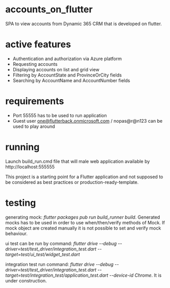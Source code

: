 # accounts_on_flutter

SPA to view accounts from Dynamic 365 CRM that is developed on flutter.
# active features
 - Authentication and authorization via Azure platform
 - Requesting accounts
 - Displaying accounts on list and grid view
 - Filtering by AccountState and ProvinceOrCity fields
 - Searching by AccountName and AccountNumber fields

# requirements
- Port 55555 has to be used to run application
- Guest user one@flutterback.onmicrosoft.com / nopas@r@n123 can be used to play around

# running
 Launch build_run.cmd file that will male web application available by http://localhost:555555

This project is a starting point for a Flutter application and not supposed to be considered as best practices or production-ready-template.

# testing
generating mock: *flutter packages pub run build_runner build*. Generated mocks has to be used in order to use when/then/verify methods of Mock. If mock object are created manually
it is not possible to set and verify mock behaviour.

ui test can be run by command: *flutter drive --debug --driver=test/test_driver/integration_test.dart --target=test/ui_test/widget_test.dart*

integration test run command: *flutter drive --debug --driver=test/test_driver/integration_test.dart --target=test/integration_test/application_test.dart --device-id Chrome*.
It is under construction.
